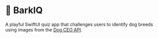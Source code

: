 # 🐶 BarkIQ

A playful SwiftUI quiz app that challenges users to identify dog breeds using images from the [Dog CEO API](https://dog.ceo/dog-api/).
